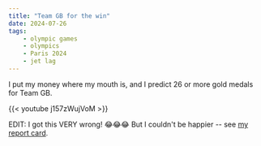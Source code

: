 ```yaml
---
title: "Team GB for the win"
date: 2024-07-26
tags:
    - olympic games
    - olympics
    - Paris 2024
    - jet lag
---
```


I put my money where my mouth is, and I predict 26 or more gold medals for Team GB.

{{< youtube j157zWujVoM >}}

EDIT: I got this VERY wrong! 😂😂😂 But I couldn't be happier -- see [my report card](/olympics/2024/olympic-games-2024-report-card/).
